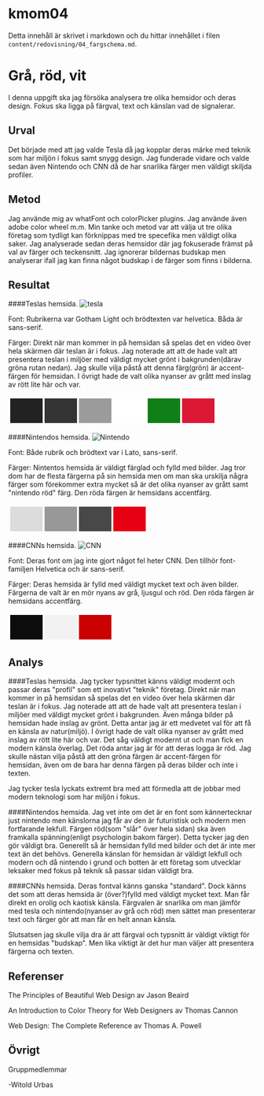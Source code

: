 ---
---
kmom04
=========================

Detta innehåll är skrivet i markdown och du hittar innehållet i filen `content/redovisning/04_fargschema.md`.



Grå, röd, vit
=======================

I denna uppgift ska jag försöka analysera tre olika hemsidor och deras design. Fokus ska ligga på färgval, text och känslan vad de signalerar.

Urval
-----------------------

Det började med att jag valde Tesla då jag kopplar deras märke med teknik som har miljön i fokus samt snygg design. Jag funderade vidare och valde sedan även Nintendo och CNN då de har snarlika färger men väldigt skiljda profiler.

Metod
-----------------------

Jag använde mig av whatFont och colorPicker plugins. Jag använde även adobe color wheel m.m.
Min tanke och metod var att välja ut tre olika företag som tydligt kan förknippas med tre specefika men väldigt olika saker. Jag analyserade sedan deras hemsidor där jag fokuserade främst på val av färger och teckensnitt. Jag ignorerar bildernas budskap men analyserar ifall jag kan finna något budskap i de färger som finns i bilderna.


Resultat
-----------------------
####Teslas hemsida.
![tesla](http://www.student.bth.se/~aiur18/dbwebb-kurser/design/me/redovisa/htdocs/img/tesla1.png)

Font: Rubrikerna var Gotham Light och brödtexten var helvetica. Båda är sans-serif.

Färger: Direkt när man kommer in på hemsidan så spelas det en video över hela skärmen där teslan är i fokus. Jag noterade att att de hade valt att presentera teslan i miljöer med väldigt mycket grönt i bakgrunden(därav gröna rutan nedan). Jag skulle vilja påstå att denna färg(grön) är accent-färgen för hemsidan.  I övrigt hade de valt olika nyanser av grått med inslag av rött lite här och var.
<table style="border-spacing: 4px; border-collapse: separate">
<tr>
<td style="height: 50px; width: 50px; background-color: #222222">
<td style="height: 50px; width: 50px; background-color: #333333">
<td style="height: 50px; width: 50px; background-color: #9B9B9B">
<td style="height: 50px; width: 50px; background-color: #FFFFFF">
<td style="height: 50px; width: 50px; background-color: #107F18">
<td style="height: 50px; width: 50px; background-color: #DC1835">
</tr>
</table>


####Nintendos hemsida.
![Nintendo](http://www.student.bth.se/~aiur18/dbwebb-kurser/design/me/redovisa/htdocs/img/nintendo1.png)

Font: Både rubrik och brödtext var i Lato, sans-serif.

Färger: Nintentos hemsida är väldigt färglad och fylld med bilder. Jag tror dom har de flesta färgerna på sin hemsida men om man ska urskilja några färger som förekommer extra mycket så är det olika nyanser av grått samt "nintendo röd" färg. Den röda färgen är hemsidans accentfärg.

<table style="border-spacing: 4px; border-collapse: separate">
<tr>
<td style="height: 50px; width: 50px; background-color: #DCDCDC">
<td style="height: 50px; width: 50px; background-color: #989898">
<td style="height: 50px; width: 50px; background-color: #484848">
<td style="height: 50px; width: 50px; background-color: #E60012">
</tr>
</table>

####CNNs hemsida.
![CNN](http://www.student.bth.se/~aiur18/dbwebb-kurser/design/me/redovisa/htdocs/img/cnn1.png)

Font: Deras font om jag inte gjort något fel heter CNN. Den tillhör font-familjen Helvetica och är sans-serif.

Färger: Deras hemsida är fylld med väldigt mycket text och även bilder. Färgerna de valt är en mör nyans av grå, ljusgul och röd. Den röda färgen är hemsidans accentfärg.  


<table style="border-spacing: 4px; border-collapse: separate">
<tr>
<td style="height: 50px; width: 50px; background-color: #0C0C0C">
<td style="height: 50px; width: 50px; background-color: #F2F2F2">
<td style="height: 50px; width: 50px; background-color: #CB0000">
</tr>
</table>





Analys
-----------------------
####Teslas hemsida.
Jag tycker typsnittet känns väldigt modernt och passar deras "profil" som ett inovativt "teknik" företag.
Direkt när man kommer in på hemsidan så spelas det en video över hela skärmen där teslan är i fokus. Jag noterade att att de hade valt att presentera teslan i miljöer med väldigt mycket grönt i bakgrunden. Även många bilder på hemsidan hade inslag av grönt. Detta antar jag är ett medvetet val för att få en känsla av natur(miljö). I övrigt hade de valt olika nyanser av grått med inslag av rött lite här och var. Det såg väldigt modernt ut och man fick en modern känsla överlag. Det röda antar jag är för att deras logga är röd. Jag skulle nästan vilja påstå att den gröna färgen är accent-färgen för hemsidan, även om de bara har denna färgen på deras bilder och inte i texten.

Jag tycker tesla lyckats extremt bra med att förmedla att de jobbar med modern teknologi som har miljön i fokus.

####Nintendos hemsida.
Jag vet inte om det är en font som kännertecknar just nintendo men känslorna jag får av den är futuristisk och modern men fortfarande lekfull.
Färgen röd(som "slår" över hela sidan) ska även framkalla spänning(enligt psychologin bakom färger). Detta tycker jag den gör väldigt bra.
Generellt så är hemsidan fylld med bilder och det är inte mer text än det behövs. Generella känslan för hemsidan är väldigt lekfull och modern och då nintendo i grund och botten är ett företag som utvecklar leksaker med fokus på teknik så passar sidan väldigt bra.

####CNNs hemsida.
Deras fontval känns ganska "standard". Dock känns det som att deras hemsida är (över?)fylld med väldigt mycket text. Man får direkt en orolig och kaotisk känsla.
Färgvalen är snarlika om man jämför med tesla och nintendo(nyanser av grå och röd) men sättet man presenterar text och färger gör att man får en helt annan känsla.


Slutsatsen jag skulle vilja dra är att färgval och typsnitt är väldigt viktigt för en hemsidas "budskap". Men lika viktigt är det hur man väljer att presentera färgerna och texten.


Referenser
-----------------------

The Principles of Beautiful Web Design av Jason Beaird

An Introduction to Color Theory for Web Designers av Thomas Cannon

Web Design: The Complete Reference av Thomas A. Powell

Övrigt
-----------------------

Gruppmedlemmar

-Witold Urbas
